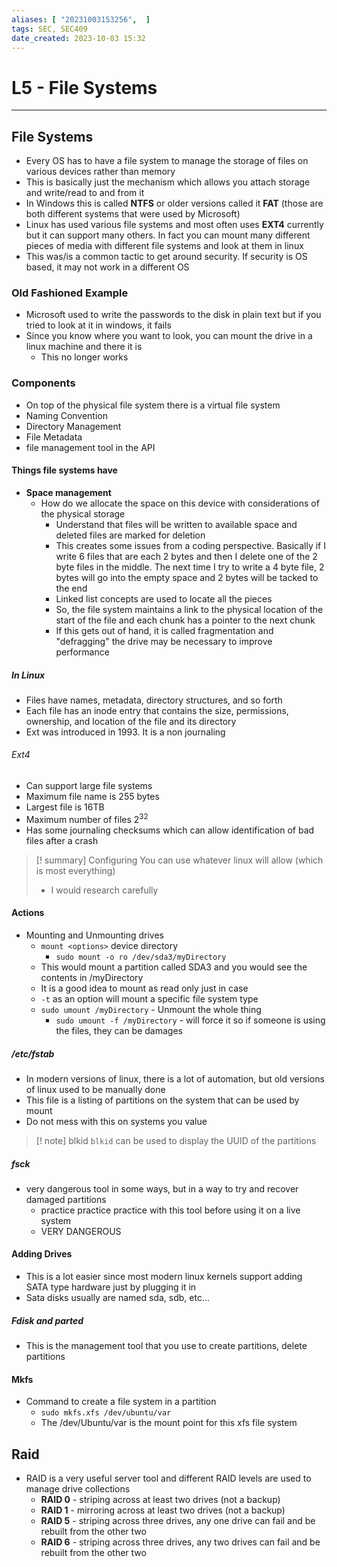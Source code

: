 ```yaml
---
aliases: [ "20231003153256",  ]
tags: SEC, SEC409
date_created: 2023-10-03 15:32
---
```

# L5 - File Systems
---
## File Systems
- Every OS has to have a file system to manage the storage of files on various devices rather than memory
- This is basically just the mechanism which allows you attach storage and write/read to and from it
- In Windows this is called **NTFS** or older versions called it **FAT** (those are both different systems that were used by Microsoft)
- Linux has used various file systems and most often uses **EXT4** currently but it can support many others. In fact you can mount many different pieces of media with different file systems and look at them in linux
- This was/is a common tactic to get around security. If security is OS based, it may not work in a different OS
### Old Fashioned Example
- Microsoft used to write the passwords to the disk in plain text but if you tried to look at it in windows, it fails
- Since you know where you want to look, you can mount the drive in a linux machine and there it is
	- This no longer works
### Components
- On top of the physical file system there is a virtual file system
- Naming Convention
- Directory Management
- File Metadata
- file management tool in the API
#### Things file systems have
- **Space management**
	- How do we allocate the space on this device with considerations of the physical storage
		- Understand that files will be written to available space and deleted files are marked for deletion
		- This creates some issues from a coding perspective. Basically if I write 6 files that are each 2 bytes and then I delete one of the 2 byte files in the middle. The next time I try to write a 4 byte file, 2 bytes will go into the empty space and 2 bytes will be tacked to the end
		- Linked list concepts are used to locate all the pieces
		- So, the file system maintains a link to the physical location of the start of the file and each chunk has a pointer to the next chunk
		- If this gets out of hand, it is called fragmentation and "defragging" the drive may be necessary to improve performance
##### In Linux
- Files have names, metadata, directory structures, and so forth
- Each file has an inode entry that contains the size, permissions, ownership, and location of the file and its directory
- Ext was introduced in 1993. It is a non journaling
###### Ext4
- Can support large file systems
- Maximum file name is 255 bytes
- Largest file is 16TB
- Maximum number of files $2^{32}$ 
- Has some journaling checksums which can allow identification of bad files after a crash
>[! summary]  Configuring
>You can use whatever linux will allow (which is most everything)
>- I would research carefully
#### Actions
- Mounting and Unmounting drives
	- `mount <options>` device directory
		- `sudo mount -o ro /dev/sda3/myDirectory`
	- This would mount a partition called SDA3 and you would see the contents in /myDirectory
	- It is a good idea to mount as read only just in case
	- `-t` as an option will mount a specific file system type
	- `sudo umount /myDirectory` - Unmount the whole thing
		- `sudo umount -f /myDirectory` - will force it so if someone is using the files, they can be damages
##### /etc/fstab
- In modern versions of linux, there is a lot of automation, but old versions of linux used to be manually done
- This file is a listing of partitions on the system that can be used by mount
- Do not mess with this on systems you value
>[! note] blkid
>`blkid` can be used to display the UUID of the partitions
##### fsck
- very dangerous tool in some ways, but in a way to try and recover damaged partitions
	- practice practice practice with this tool before using it on a live system
	- VERY DANGEROUS
#### Adding Drives
- This is a lot easier since most modern linux kernels support adding SATA type hardware just by plugging it in
- Sata disks usually are named sda, sdb, etc...
##### Fdisk and parted
- This is the management tool that you use to create partitions, delete partitions
#### Mkfs
- Command to create a file system in a partition
	- `sudo mkfs.xfs /dev/ubuntu/var`
	- The /dev/Ubuntu/var is the mount point for this xfs file system
## Raid 
- RAID is a very useful server tool and different RAID levels are used to manage drive collections
	- **RAID 0** - striping across at least two drives (not a backup)
	- **RAID 1** - mirroring across at least two drives (not a backup)
	- **RAID 5** - striping across three drives, any one drive can fail and be rebuilt from the other two
	- **RAID 6** - striping across three drives, any two drives can fail and be rebuilt from the other two